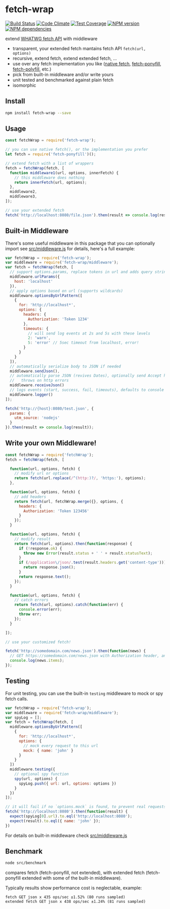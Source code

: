 fetch-wrap
====
[![Build Status](https://secure.travis-ci.org/benjamine/fetch-wrap.svg)](http://travis-ci.org/benjamine/fetch-wrap)
[![Code Climate](https://codeclimate.com/github/benjamine/fetch-wrap/badges/gpa.svg)](https://codeclimate.com/github/benjamine/fetch-wrap)
[![Test Coverage](https://codeclimate.com/github/benjamine/fetch-wrap/badges/coverage.svg)](https://codeclimate.com/github/benjamine/fetch-wrap)
[![NPM version](https://badge.fury.io/js/fetch-wrap.svg)](http://badge.fury.io/js/fetch-wrap)
[![NPM dependencies](https://david-dm.org/benjamine/fetch-wrap.svg)](https://david-dm.org/benjamine/fetch-wrap)

extend [WHATWG fetch API](https://developer.mozilla.org/en/docs/Web/API/Fetch_API) with middleware

- transparent, your extended fetch mantains fetch API `fetch(url, options)`
- recursive, extend fetch, extend extended fetch, ...
- use over any fetch implementation you like ([native fetch](http://caniuse.com/#search=fetch), [fetch-ponyfill](https://www.npmjs.com/package/fetch-ponyfill), [fetch-polyfill](https://www.npmjs.com/package/fetch-polyfill), etc.)
- pick from built-in middleware and/or write yours
- unit tested and benchmarked against plain fetch
- isomorphic

Install
-------
``` sh
npm install fetch-wrap --save
```

Usage
-----

``` js
const fetchWrap = require('fetch-wrap');

// you can use native fetch(), or the implementation you prefer
let fetch = require('fetch-ponyfill')();

// extend fetch with a list of wrappers
fetch = fetchWrap(fetch, [
  function middleware1(url, options, innerFetch) {
    // this middleware does nothing
    return innerFetch(url, options);
  },
  middleware2,
  middleware3,
]);

// use your extended fetch
fetch('http://localhost:8080/file.json').then(result => console.log(result));
```

Built-in Middleware
-------------------

There's some useful middleware in this package that you can optionally import
see [src/middleware.js](src/middleware.js) for details, here's a full example:


``` js
var fetchWrap = require('fetch-wrap');
var middleware = require('fetch-wrap/middleware');
var fetch = fetchWrap(fetch, [
  // support options.params, replace tokens in url and adds query string params
  middleware.urlParams({
    host: 'localhost'
  }),
  // apply options based on url (supports wildcards)
  middleware.optionsByUrlPattern([
    {
      for: 'http://localhost*',
      options: {
        headers: {
          Authorization: 'Token 1234'
        },
        timeouts: {
          // will send log events at 2s and 5s with these levels
          2: 'warn',
          5: 'error' // 5sec timeout from localhost, error!
        }
      }
    }
  ]),
  // automatically serialize body to JSON if needed
  middleware.sendJson(),
  // automatically parse JSON (revives Dates), optionally send Accept header
  //   throws on http errors
  middleware.receiveJson()
  // logs events (start, success, fail, timeouts), defaults to console but supports custom .log handler
  middleware.logger()
]);

fetch('http://{host}:8080/test.json', {
  params: {
    utm_source: 'nodejs'
  }
}).then(result => console.log(result));

```

Write your own Middleware!
-------------------

``` js
const fetchWrap = require('fetchWrap');
fetch = fetchWrap(fetch, [

  function(url, options, fetch) {
    // modify url or options
    return fetch(url.replace(/^(http:)?/, 'https:'), options);
  },

  function(url, options, fetch) {
    // add headers
    return fetch(url, fetchWrap.merge({}, options, {
      headers: {
        Authorization: 'Token 123456'
      }
    });
  }

  function(url, options, fetch) {
    // modify result
    return fetch(url, options).then(function(response) {
      if (!response.ok) {
        throw new Error(result.status + ' ' + result.statusText);
      }
      if (/application\/json/.test(result.headers.get('content-type'))) {
        return response.json();
      }
      return response.text();
    });
  }

  function(url, options, fetch) {
    // catch errors
    return fetch(url, options).catch(function(err) {
      console.error(err);
      throw err;
    });
  }

]);

// use your customized fetch!

fetch('http://somedomain.com/news.json').then(function(news) {
  // GET https://somedomain.com/news.json with Authorization header, and parsed to json
  console.log(news.items);
});
```

Testing
-------

For unit testing, you can use the built-in `testing` middleware to mock or spy fetch calls.

``` js
var fetchWrap = require('fetch-wrap');
var middleware = require('fetch-wrap/middleware');
var spyLog = [];
var fetch = fetchWrap(fetch, [
  middleware.optionsByUrlPattern([
    {
      for: 'http://localhost*',
      options: {
        // mock every request to this url
        mock: { name: 'john' }
      }
    }
  ])
  middleware.testing({
    // optional spy function
    spy(url, options) {
      spyLog.push({ url: url, options: options })
    }
  })
]);

// it will fail if no `options.mock` is found, to prevent real requests during unit-testing
fetch('http://localhost:8080').then(function(result) {
  expect(spyLog[0].url).to.eql('http://localhost:8080');
  expect(result).to.eql({ name: 'john' });
})

```

For details on built-in middleware check [src/middleware.js](src/middleware.js)

Benchmark
---------

``` sh
node src/benchmark
```

compares fetch (fetch-ponyfill, not extended), with extended fetch (fetch-ponyfill extended with some of the built-in middleware).

Typically results show performance cost is neglectable, example:
```
fetch GET json x 435 ops/sec ±1.52% (80 runs sampled)
extended fetch GET json x 438 ops/sec ±1.24% (81 runs sampled)
```
